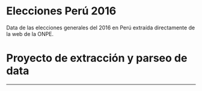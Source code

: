 # Elecciones Perú 2016
Data de las elecciones generales del 2016 en Perú extraída directamente de la web de la ONPE.

# Proyecto de extracción y parseo de data
---
